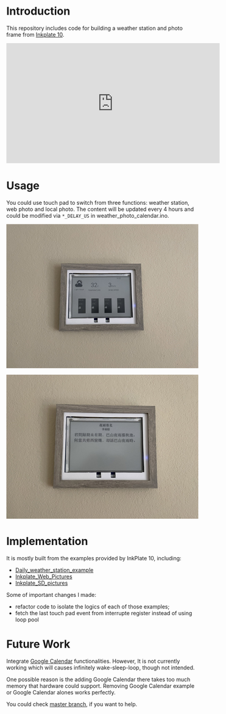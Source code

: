 # Introduction

This repository includes code for building a weather station and photo frame from [Inkplate 10](https://inkplate.readthedocs.io/).

<iframe width="560" height="315" src="https://www.youtube.com/embed/PXjKgfOjtBk" title="YouTube video player" frameborder="0" allow="accelerometer; autoplay; clipboard-write; encrypted-media; gyroscope; picture-in-picture" allowfullscreen></iframe>

# Usage

You could use touch pad to switch from three functions: weather station, web photo and local photo. The content will be updated every 4 hours and could be modified via `*_DELAY_US` in weather_photo_calendar.ino.

![IMG_2002](https://raw.githubusercontent.com/zhangtemplar/zhangtemplar.github.io/master/uPic/2021_07_18_17_20_04_IMG_2002.jpg)

![IMG_2003](https://raw.githubusercontent.com/zhangtemplar/zhangtemplar.github.io/master/uPic/2021_07_18_17_20_14_IMG_2003.jpg)


# Implementation

It is mostly built from the examples provided by InkPlate 10, including:

- [Daily_weather_station_example](https://github.com/e-radionicacom/Inkplate-Arduino-library/tree/master/examples/Inkplate10/Projects/Daily_weather_station_example)
- [Inkplate_Web_Pictures](https://github.com/e-radionicacom/Inkplate-Arduino-library/tree/master/examples/Inkplate10/Projects/Image_frame)
- [Inkplate_SD_pictures](https://github.com/e-radionicacom/Inkplate-Arduino-library/tree/master/examples/Inkplate10/Advanced_Inkplate_Features/Inkplate_SD_pictures)

Some of important changes I made:

- refactor code to isolate the logics of each of those examples;
- fetch the last touch pad event from interrupte register instead of using loop pool

# Future Work

Integrate [Google Calendar](https://github.com/e-radionicacom/Inkplate-Arduino-library/tree/master/examples/Inkplate10/Projects/Google_calendar_example) functionalities. However, It is not currently working which will causes infinitely wake-sleep-loop, though not intended.

One possible reason is the adding Google Calendar there takes too much memory that hardware could support. Removing Google Calendar example or Google Calendar alones works perfectly.

You could check [master branch](https://github.com/zhangtemplar/inkplate_weather_photo/tree/master), if you want to help.